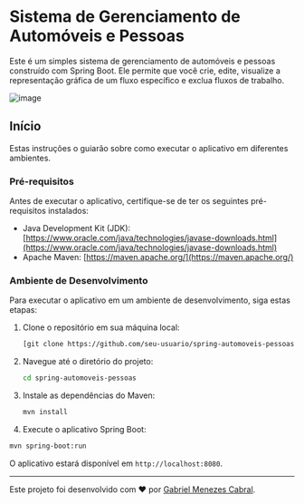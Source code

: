 # Sistema de Gerenciamento de Automóveis e Pessoas

Este é um simples sistema de gerenciamento de automóveis e pessoas construído com Spring Boot. Ele permite que você crie, edite, visualize a representação gráfica de um fluxo específico e exclua fluxos de trabalho.

![image](https://github.com/seu-usuario/spring-automoveis-pessoas/assets/exemplo.png)

## Início

Estas instruções o guiarão sobre como executar o aplicativo em diferentes ambientes.

### Pré-requisitos

Antes de executar o aplicativo, certifique-se de ter os seguintes pré-requisitos instalados:

- Java Development Kit (JDK): [https://www.oracle.com/java/technologies/javase-downloads.html](https://www.oracle.com/java/technologies/javase-downloads.html)
- Apache Maven: [https://maven.apache.org/](https://maven.apache.org/)

### Ambiente de Desenvolvimento

Para executar o aplicativo em um ambiente de desenvolvimento, siga estas etapas:

1. Clone o repositório em sua máquina local:

   ```bash
   [git clone https://github.com/seu-usuario/spring-automoveis-pessoas.git](https://github.com/bielmenezesc/wtldigital_code_test.git)
   ```

2. Navegue até o diretório do projeto:

   ```bash
   cd spring-automoveis-pessoas
   ```
  
3. Instale as dependências do Maven:

   ```bash
   mvn install
   ```
   
4. Execute o aplicativo Spring Boot:

  ```bash
  mvn spring-boot:run
  ```

O aplicativo estará disponível em `http://localhost:8080`.

---
Este projeto foi desenvolvido com ❤️ por [Gabriel Menezes Cabral](https://github.com/bielmenezesc).
```

